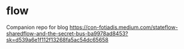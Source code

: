 # flow

Companion repo for blog
https://con-fotiadis.medium.com/stateflow-sharedflow-and-the-secret-bus-ba9978ad8453?sk=d539a6e1f112f13268fa5ac54dc65658




